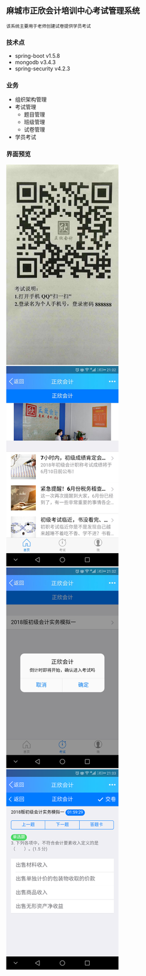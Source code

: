 ## 麻城市正欣会计培训中心考试管理系统
	该系统主要用于老师创建试卷提供学员考试

### 技术点
* spring-boot v1.5.8
* mongodb v3.4.3
* spring-security v4.2.3

### 业务
* 组织架构管理
* 考试管理
	* 题目管理
	* 班级管理
	* 试卷管理
* 学员考试

### 界面预览
<img src="docs/demo-scan.jpg" width="300px" /> <img src="docs/demo-login.jpg" width="300px" />
<img src="docs/demo-list.jpg" width="300px" /> <img src="docs/demo-task.jpg" width="300px" />
